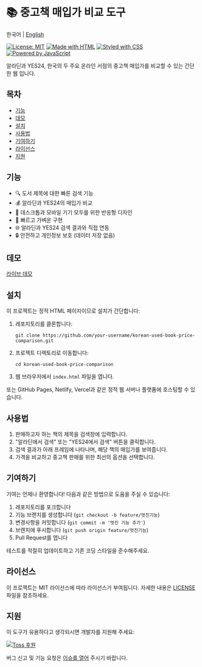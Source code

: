 # 📚 중고책 매입가 비교 도구

한국어 | [English](README-en.md)

[![License: MIT](https://img.shields.io/badge/License-MIT-yellow.svg)](https://opensource.org/licenses/MIT)
[![Made with HTML](https://img.shields.io/badge/Made%20with-HTML-E34F26?logo=html5&logoColor=white)](https://html.spec.whatwg.org/)
[![Styled with CSS](https://img.shields.io/badge/Styled%20with-CSS-1572B6?logo=css3&logoColor=white)](https://www.w3.org/Style/CSS/)
[![Powered by JavaScript](https://img.shields.io/badge/Powered%20by-JavaScript-F7DF1E?logo=javascript&logoColor=black)](https://developer.mozilla.org/en-US/docs/Web/JavaScript)

알라딘과 YES24, 한국의 두 주요 온라인 서점의 중고책 매입가를 비교할 수 있는 간단한 웹 입니다.

## 목차

- [기능](#기능)
- [데모](#데모)
- [설치](#설치)
- [사용법](#사용법)
- [기여하기](#기여하기)
- [라이선스](#라이선스)
- [지원](#지원)

## 기능

- 🔍 도서 제목에 대한 빠른 검색 기능
- 💰 알라딘과 YES24의 매입가 비교
- 📱 데스크톱과 모바일 기기 모두를 위한 반응형 디자인
- 🚀 빠르고 가벼운 구현
- 🌐 알라딘과 YES24 검색 결과와 직접 연동
- 🔒 안전하고 개인정보 보호 (데이터 저장 없음)

## 데모

[라이브 데모](https://used-book-buyback-price-search.pages.dev/used_book_buyback_price_search)

## 설치

이 프로젝트는 정적 HTML 페이지이므로 설치가 간단합니다:

1. 레포지토리를 클론합니다:
   ```
   git clone https://github.com/your-username/korean-used-book-price-comparison.git
   ```
2. 프로젝트 디렉토리로 이동합니다:
   ```
   cd korean-used-book-price-comparison
   ```
3. 웹 브라우저에서 `index.html` 파일을 엽니다.

또는 GitHub Pages, Netlify, Vercel과 같은 정적 웹 서버나 플랫폼에 호스팅할 수 있습니다.

## 사용법

1. 판매하고자 하는 책의 제목을 검색창에 입력합니다.
2. "알라딘에서 검색" 또는 "YES24에서 검색" 버튼을 클릭합니다.
3. 검색 결과가 아래 프레임에 나타나며, 해당 책의 매입가를 보여줍니다.
4. 가격을 비교하고 중고책 판매를 위한 최선의 옵션을 선택합니다.

## 기여하기

기여는 언제나 환영합니다! 다음과 같은 방법으로 도움을 주실 수 있습니다:

1. 레포지토리를 포크합니다
2. 기능 브랜치를 생성합니다 (`git checkout -b feature/멋진기능`)
3. 변경사항을 커밋합니다 (`git commit -m '멋진 기능 추가'`)
4. 브랜치에 푸시합니다 (`git push origin feature/멋진기능`)
5. Pull Request를 엽니다

테스트를 적절히 업데이트하고 기존 코딩 스타일을 준수해주세요.

## 라이선스

이 프로젝트는 MIT 라이선스에 따라 라이선스가 부여됩니다. 자세한 내용은 [LICENSE](LICENSE) 파일을 참조하세요.

## 지원

이 도구가 유용하다고 생각되시면 개발자를 지원해 주세요:

[![Toss 후원](https://img.shields.io/badge/후원-Toss-blue)](https://toss.me/hongv)

버그 신고 및 기능 요청은 [이슈를 열어](https://github.com/your-username/korean-used-book-price-comparison/issues) 주시기 바랍니다.
